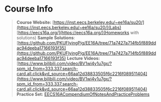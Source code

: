 # Course Info
> **Course Website:**
> [https://inst.eecs.berkeley.edu/~ee16a/su20/](https://inst.eecs.berkeley.edu/~ee16a/su20/)(Labs)
> [https://eecs16a.org/](https://eecs16a.org/)(Homeworks with solutions)
> **Sample Solutions**:  [https://github.com/PKUFlyingPig/EE16A/tree/71a7427a714fb5f889ddac94deeba17166193f35](https://github.com/PKUFlyingPig/EE16A/tree/71a7427a714fb5f889ddac94deeba17166193f35)
> **Lecture Videos:**
>  [https://www.bilibili.com/video/BV1wi4y1u7gx/?spm_id_from=333.337.search-card.all.click&vd_source=66aa12d38833505f6c2216f089511404](https://www.bilibili.com/video/BV1wi4y1u7gx/?spm_id_from=333.337.search-card.all.click&vd_source=66aa12d38833505f6c2216f089511404)
>  **Practice Set:**
>  [EECS16ACompendiumOfNotesAndPracticeProblems](4_Course_Materials/EECS16ACompendiumOfNotesAndPracticeProblems.pdf)